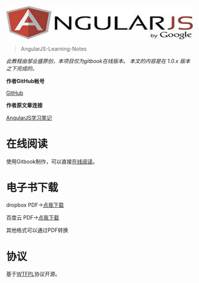 [![logo](imgs/logo.jpg)](https://github.com/checkcheckzz/AngularJS-Learning-Notes)

> AngularJS-Learning-Notes

*此教程由邹业盛原创，本项目仅为gitbook在线版本。 本文的内容是在 1.0.x 版本之下完成的。*

**作者GitHub帐号**

[GitHub](https://github.com/zephyrzou)

**作者原文章连接**

[AngularJS学习笔记](http://www.zouyesheng.com/angular.html)

# 在线阅读

使用Gitbook制作，可以直接[在线阅读](http://checkcheckzz.gitbooks.io/angularjs-learning-notes/)。

# 电子书下载

dropbox PDF→[点我下载](https://www.dropbox.com/s/p15m0ezvwiqcqag/angularjs-learning-notes.pdf)

百度云 PDF→[点我下载](http://pan.baidu.com/s/1i3EBVNZ)

其他格式可以通过PDF转换

# 协议

基于[WTFPL](http://en.wikipedia.org/wiki/WTFPL)协议开源。
